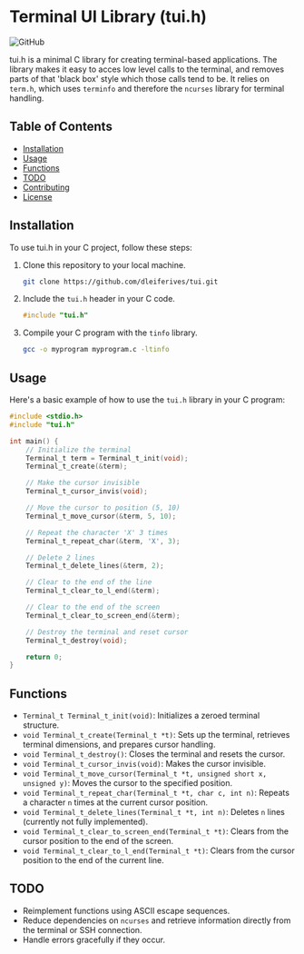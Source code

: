 # Terminal UI Library (tui.h)

![GitHub](https://img.shields.io/github/license/dleiferives/tui)

tui.h is a minimal C library for creating terminal-based applications. The library makes it easy to acces low level calls to the terminal, and removes parts of that 'black box' style which those calls tend to be. It relies on `term.h`, which uses `terminfo` and therefore the  `ncurses` library for terminal handling.

## Table of Contents

- [Installation](#installation)
- [Usage](#usage)
- [Functions](#functions)
- [TODO](#todo)
- [Contributing](#contributing)
- [License](#license)

## Installation

To use tui.h in your C project, follow these steps:

1. Clone this repository to your local machine.

   ```bash
   git clone https://github.com/dleiferives/tui.git
   ```

2. Include the `tui.h` header in your C code.

   ```c
   #include "tui.h"
   ```

3. Compile your C program with the `tinfo` library.

   ```bash
   gcc -o myprogram myprogram.c -ltinfo
   ```

## Usage

Here's a basic example of how to use the `tui.h` library in your C program:

```c
#include <stdio.h>
#include "tui.h"

int main() {
    // Initialize the terminal
    Terminal_t term = Terminal_t_init(void);
    Terminal_t_create(&term);

    // Make the cursor invisible
    Terminal_t_cursor_invis(void);

    // Move the cursor to position (5, 10)
    Terminal_t_move_cursor(&term, 5, 10);

    // Repeat the character 'X' 3 times
    Terminal_t_repeat_char(&term, 'X', 3);

    // Delete 2 lines
    Terminal_t_delete_lines(&term, 2);

    // Clear to the end of the line
    Terminal_t_clear_to_l_end(&term);

    // Clear to the end of the screen
    Terminal_t_clear_to_screen_end(&term);

    // Destroy the terminal and reset cursor
    Terminal_t_destroy(void);

    return 0;
}
```

## Functions

- `Terminal_t Terminal_t_init(void)`: Initializes a zeroed terminal structure.
- `void Terminal_t_create(Terminal_t *t)`: Sets up the terminal, retrieves terminal dimensions, and prepares cursor handling.
- `void Terminal_t_destroy()`: Closes the terminal and resets the cursor.
- `void Terminal_t_cursor_invis(void)`: Makes the cursor invisible.
- `void Terminal_t_move_cursor(Terminal_t *t, unsigned short x, unsigned y)`: Moves the cursor to the specified position.
- `void Terminal_t_repeat_char(Terminal_t *t, char c, int n)`: Repeats a character `n` times at the current cursor position.
- `void Terminal_t_delete_lines(Terminal_t *t, int n)`: Deletes `n` lines (currently not fully implemented).
- `void Terminal_t_clear_to_screen_end(Terminal_t *t)`: Clears from the cursor position to the end of the screen.
- `void Terminal_t_clear_to_l_end(Terminal_t *t)`: Clears from the cursor position to the end of the current line.

## TODO

- Reimplement functions using ASCII escape sequences.
- Reduce dependencies on `ncurses` and retrieve information directly from the terminal or SSH connection.
- Handle errors gracefully if they occur.

